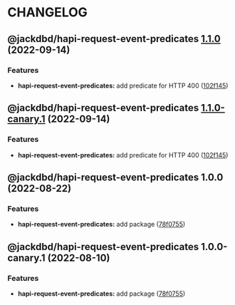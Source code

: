 # CHANGELOG

## @jackdbd/hapi-request-event-predicates [1.1.0](https://github.com/jackdbd/matsuri/compare/@jackdbd/hapi-request-event-predicates@1.0.0...@jackdbd/hapi-request-event-predicates@1.1.0) (2022-09-14)


### Features

* **hapi-request-event-predicates:** add predicate for HTTP 400 ([102f145](https://github.com/jackdbd/matsuri/commit/102f145597bdf164ca878a186f24a95dd1dc8812))

## @jackdbd/hapi-request-event-predicates [1.1.0-canary.1](https://github.com/jackdbd/matsuri/compare/@jackdbd/hapi-request-event-predicates@1.0.0...@jackdbd/hapi-request-event-predicates@1.1.0-canary.1) (2022-09-14)


### Features

* **hapi-request-event-predicates:** add predicate for HTTP 400 ([102f145](https://github.com/jackdbd/matsuri/commit/102f145597bdf164ca878a186f24a95dd1dc8812))

## @jackdbd/hapi-request-event-predicates 1.0.0 (2022-08-22)


### Features

* **hapi-request-event-predicates:** add package ([78f0755](https://github.com/jackdbd/matsuri/commit/78f07552ce46659663e28cb2a04309794dae5c46))

## @jackdbd/hapi-request-event-predicates 1.0.0-canary.1 (2022-08-10)


### Features

* **hapi-request-event-predicates:** add package ([78f0755](https://github.com/jackdbd/matsuri/commit/78f07552ce46659663e28cb2a04309794dae5c46))
